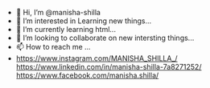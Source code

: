- 👋 Hi, I’m @manisha-shilla
- 👀 I’m interested in Learning new things...
- 🌱 I’m currently learning html...
- 💞️ I’m looking to collaborate on new intersting things...
- 📫 How to reach me ...
- 
  https://www.instagram.com/MANISHA_SHILLA_/
  https://www.linkedin.com/in/manisha-shilla-7a8271252/
  https://www.facebook.com/manisha.shilla/

<!---
manisha-shilla/manisha-shilla is a ✨ special ✨ repository because its `README.md` (this file) appears on your GitHub profile.
You can click the Preview link to take a look at your changes.
--->
